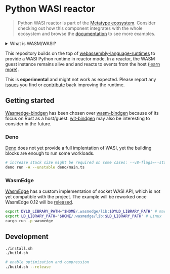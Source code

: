 # Python WASI reactor

> Python WASI reactor is part of the
> [Metatype ecosystem](https://github.com/metatypedev/metatype). Consider
> checking out how this component integrates with the whole ecosystem and browse
> the
> [documentation](https://metatype.dev?utm_source=github&utm_medium=readme&utm_campaign=python-wasi-reactor)
> to see more examples.

<details>
  <summary>What is WASM/WASI?</summary>

WebAssembly System Interface (WASI) is a standard interface for interacting with
system resources from WebAssembly (WASM) modules, providing a secure and
portable way to access low-level operating system functions.

</details>

This repository builds on the top of
[webassembly-language-runtimes](https://github.com/vmware-labs/webassembly-language-runtimes)
to provide a WASI Python runtime in reactor mode. In a reactor, the WASM guest
instance remains alive and and reacts to events from the host
([learn more](https://github.com/bytecodealliance/wasmtime/blob/main/docs/WASI-rationale.md#why-not-async)).

This is **experimental** and might not work as expected. Please report any
[issues](https://github.com/metatypedev/python-wasi-reactor/issues) you find or
[contribute](https://github.com/metatypedev/python-wasi-reactor/issues) back
improving the runtime.

## Getting started

[Wasmedge-bindgen](https://github.com/second-state/wasmedge-bindgen) has been
chosen over [wasm-bindgen](https://github.com/rustwasm/wasm-bindgen) because of
its focus on Rust as a host/guest.
[wit-bindgen](https://github.com/bytecodealliance/wit-bindgen) may also be
interesting to consider in the future.

### Deno

[Deno](https://github.com/denoland/deno_std/blob/main/wasi/snapshot_preview1.ts)
does not yet provide a full implentation of WASI, yet the building blocks are
enough to run some workloads.

```bash
# increase stack size might be required on some cases: --v8-flags=--stack_size=3000
deno run -A --unstable deno/main.ts
```

### WasmEdge

[WasmEdge](https://github.com/WasmEdge/WasmEdge) has a custom implementation of
socket WASI API, which is not yet compatible with the project. The example will
be reworked once WasmEdge 0.12 will be
[released](https://github.com/WasmEdge/WasmEdge/issues/2056).

```bash
export DYLD_LIBRARY_PATH="$HOME/.wasmedge/lib:$DYLD_LIBRARY_PATH" # macOS
export LD_LIBRARY_PATH="$HOME/.wasmedge/lib:$LD_LIBRARY_PATH" # Linux
cargo run -p wasmedge
```

## Development

```bash
./install.sh
./build.sh

# enable optimization and compression
./build.sh --release
```
